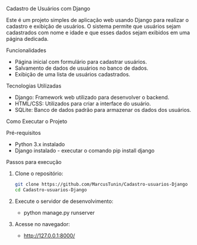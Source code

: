Cadastro de Usuários com Django

   Este é um projeto simples de aplicação web usando Django para realizar o cadastro e exibição de usuários. O sistema permite que usuários sejam cadastrados com nome e idade e que esses dados sejam exibidos em uma página dedicada.

Funcionalidades

   - Página inicial com formulário para cadastrar usuários.
   - Salvamento de dados de usuários no banco de dados.
   - Exibição de uma lista de usuários cadastrados.

Tecnologias Utilizadas

   - Django: Framework web utilizado para desenvolver o backend.
   - HTML/CSS: Utilizados para criar a interface do usuário.
   - SQLite: Banco de dados padrão para armazenar os dados dos usuários.

Como Executar o Projeto

Pré-requisitos

   - Python 3.x instalado
   - Django instalado - executar o comando pip install django

Passos para execução

1. Clone o repositório:

   ```bash
   git clone https://github.com/MarcusTunin/Cadastro-usuarios-Django
   cd Cadastro-usuarios-Django

2. Execute o servidor de desenvolvimento:
   - python manage.py runserver

3. Acesse no navegador:
   - http://127.0.0.1:8000/
   
